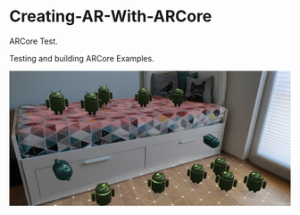 # Creating-AR-With-ARCore
ARCore Test.

Testing and building ARCore Examples.

![ARCoreDroids](ARCoreDroids.png)


